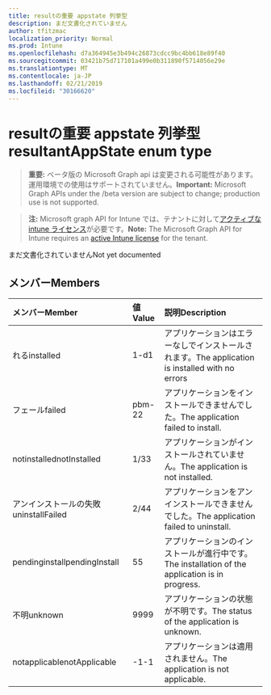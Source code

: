 ```yaml
---
title: resultの重要 appstate 列挙型
description: まだ文書化されていません
author: tfitzmac
localization_priority: Normal
ms.prod: Intune
ms.openlocfilehash: d7a364945e3b494c26873cdcc9bc4bb618e89f40
ms.sourcegitcommit: 03421b75d717101a499e0b311890f5714056e29e
ms.translationtype: MT
ms.contentlocale: ja-JP
ms.lasthandoff: 02/21/2019
ms.locfileid: "30166620"
---
```

# <a name="resultantappstate-enum-type"></a><span data-ttu-id="a686d-103">resultの重要 appstate 列挙型</span><span class="sxs-lookup"><span data-stu-id="a686d-103">resultantAppState enum type</span></span>

> <span data-ttu-id="a686d-104">**重要:** ベータ版の Microsoft Graph api は変更される可能性があります。運用環境での使用はサポートされていません。</span><span class="sxs-lookup"><span data-stu-id="a686d-104">**Important:** Microsoft Graph APIs under the /beta version are subject to change; production use is not supported.</span></span>

> <span data-ttu-id="a686d-105">**注:** Microsoft graph API for Intune では、テナントに対して[アクティブな intune ライセンス](https://go.microsoft.com/fwlink/?linkid=839381)が必要です。</span><span class="sxs-lookup"><span data-stu-id="a686d-105">**Note:** The Microsoft Graph API for Intune requires an [active Intune license](https://go.microsoft.com/fwlink/?linkid=839381) for the tenant.</span></span>

<span data-ttu-id="a686d-106">まだ文書化されていません</span><span class="sxs-lookup"><span data-stu-id="a686d-106">Not yet documented</span></span>

## <a name="members"></a><span data-ttu-id="a686d-107">メンバー</span><span class="sxs-lookup"><span data-stu-id="a686d-107">Members</span></span>
|<span data-ttu-id="a686d-108">メンバー</span><span class="sxs-lookup"><span data-stu-id="a686d-108">Member</span></span>|<span data-ttu-id="a686d-109">値</span><span class="sxs-lookup"><span data-stu-id="a686d-109">Value</span></span>|<span data-ttu-id="a686d-110">説明</span><span class="sxs-lookup"><span data-stu-id="a686d-110">Description</span></span>|
|:---|:---|:---|
|<span data-ttu-id="a686d-111">れる</span><span class="sxs-lookup"><span data-stu-id="a686d-111">installed</span></span>|<span data-ttu-id="a686d-112">1-d</span><span class="sxs-lookup"><span data-stu-id="a686d-112">1</span></span>|<span data-ttu-id="a686d-113">アプリケーションはエラーなしでインストールされます。</span><span class="sxs-lookup"><span data-stu-id="a686d-113">The application is installed with no errors</span></span>|
|<span data-ttu-id="a686d-114">フェール</span><span class="sxs-lookup"><span data-stu-id="a686d-114">failed</span></span>|<span data-ttu-id="a686d-115">pbm-2</span><span class="sxs-lookup"><span data-stu-id="a686d-115">2</span></span>|<span data-ttu-id="a686d-116">アプリケーションをインストールできませんでした。</span><span class="sxs-lookup"><span data-stu-id="a686d-116">The application failed to install.</span></span>|
|<span data-ttu-id="a686d-117">notinstalled</span><span class="sxs-lookup"><span data-stu-id="a686d-117">notInstalled</span></span>|<span data-ttu-id="a686d-118">1/3</span><span class="sxs-lookup"><span data-stu-id="a686d-118">3</span></span>|<span data-ttu-id="a686d-119">アプリケーションがインストールされていません。</span><span class="sxs-lookup"><span data-stu-id="a686d-119">The application is not installed.</span></span>|
|<span data-ttu-id="a686d-120">アンインストールの失敗</span><span class="sxs-lookup"><span data-stu-id="a686d-120">uninstallFailed</span></span>|<span data-ttu-id="a686d-121">2/4</span><span class="sxs-lookup"><span data-stu-id="a686d-121">4</span></span>|<span data-ttu-id="a686d-122">アプリケーションをアンインストールできませんでした。</span><span class="sxs-lookup"><span data-stu-id="a686d-122">The application failed to uninstall.</span></span>|
|<span data-ttu-id="a686d-123">pendinginstall</span><span class="sxs-lookup"><span data-stu-id="a686d-123">pendingInstall</span></span>|<span data-ttu-id="a686d-124">5</span><span class="sxs-lookup"><span data-stu-id="a686d-124">5</span></span>|<span data-ttu-id="a686d-125">アプリケーションのインストールが進行中です。</span><span class="sxs-lookup"><span data-stu-id="a686d-125">The installation of the application is in progress.</span></span>|
|<span data-ttu-id="a686d-126">不明</span><span class="sxs-lookup"><span data-stu-id="a686d-126">unknown</span></span>|<span data-ttu-id="a686d-127">99</span><span class="sxs-lookup"><span data-stu-id="a686d-127">99</span></span>|<span data-ttu-id="a686d-128">アプリケーションの状態が不明です。</span><span class="sxs-lookup"><span data-stu-id="a686d-128">The status of the application is unknown.</span></span>|
|<span data-ttu-id="a686d-129">notapplicable</span><span class="sxs-lookup"><span data-stu-id="a686d-129">notApplicable</span></span>|<span data-ttu-id="a686d-130">-1</span><span class="sxs-lookup"><span data-stu-id="a686d-130">-1</span></span>|<span data-ttu-id="a686d-131">アプリケーションは適用されません。</span><span class="sxs-lookup"><span data-stu-id="a686d-131">The application is not applicable.</span></span>|




